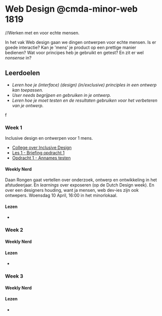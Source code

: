 # Web Design @cmda-minor-web 1819
//Werken met en voor echte mensen.



In het vak Web design gaan we dingen ontwerpen voor echte mensen. Is er goede interactie? Kan je 'mens' je product op een prettige manier bedienen? Wat voor principes heb je gebruikt en getest? En zit er wel _nonsense_ in?





## Leerdoelen
- _Leren hoe je (interface) (design) (in/exclusive) principles in een ontwerp kan toepassen._
- _User needs begrijpen en gebruiken in je ontwerp._
- _Leren hoe je moet testen en de resultaten gebruiken voor het verbeteren van je ontwerp._

f


### Week 1
Inclusive design en ontwerpen voor 1 mens.
- [College over Inclusive Design](https://drive.google.com/open?id=1wGhSJ0sYZw2f7PhiyI9d12aW4nfvkt47)
- [Les 1 - Briefing opdracht 1](https://docs.google.com/presentation/d/1-DU6Nj_N-inT4CGFh_sHZN4RA0XEVkow1qSPF14Ltog/edit?usp=sharing)
- [Opdracht 1 - Annames testen](Opdracht1.md)



#### Weekly Nerd
Daan Rongen gaat vertellen over onderzoek, ontwerp en ontwikkeling in het afstudeerjaar. En _learnings_ over exposeren (op de Dutch Design week). En over een designers houding, want ja mensen, web dev-ies zijn ook ontwepers.  Woensdag 10 April, 16:00 in het minorlokaal.

#### Lezen
- []()


### Week 2



#### Weekly Nerd


#### Lezen
- []()


### Week 3



#### Weekly Nerd

#### Lezen
- []()
